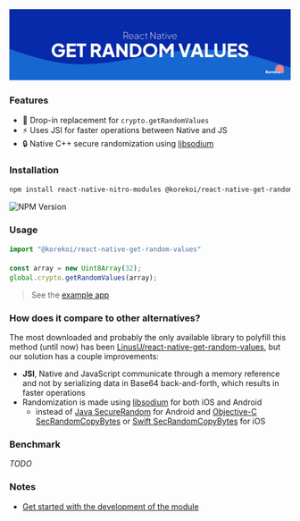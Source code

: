 <a>
  <picture>
    <img alt="@kore-koi/react-native-get-random-values" src=".github/assets/banner.svg"/>
  </picture>
</a>

### Features

- 🫳 Drop-in replacement for `crypto.getRandomValues`
- ⚡ Uses JSI for faster operations  between Native and JS
- 🔒 Native C++ secure randomization using [libsodium](https://github.com/jedisct1/libsodium)

### Installation

```sh
npm install react-native-nitro-modules @korekoi/react-native-get-random-values
```

![NPM Version](https://img.shields.io/npm/v/@korekoi/react-native-get-random-values?color=blue&style=flat-square)

### Usage

```typescript
import "@korekoi/react-native-get-random-values"

const array = new Uint8Array(32);
global.crypto.getRandomValues(array);
```


> See the [example app](./example/)

### How does it compare to other alternatives?

The most downloaded and probably the only available library to polyfill this method (until now) has been [LinusU/react-native-get-random-values](https://github.com/LinusU/react-native-get-random-values), but our solution has a couple improvements:

- **JSI**, Native and JavaScript communicate through a memory reference and not by serializing data in Base64 back-and-forth, which results in faster operations
- Randomization is made using [libsodium](https://github.com/jedisct1/libsodium) for both iOS and Android
  - instead of [Java SecureRandom](https://docs.oracle.com/javase/8/docs/api/java/security/SecureRandom.html) for Android and [Objective-C SecRandomCopyBytes](https://developer.apple.com/documentation/security/secrandomcopybytes(_:_:_:)?language=objc) or [Swift SecRandomCopyBytes](https://developer.apple.com/documentation/security/secrandomcopybytes(_:_:_:)) for iOS

### Benchmark

_TODO_


### Notes

- [Get started with the development of the module](./docs/getting-started.md)
